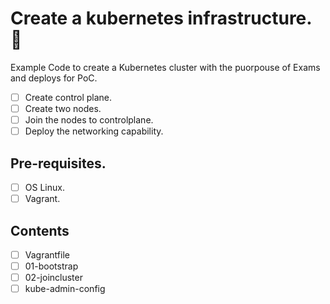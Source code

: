 # Create a kubernetes infrastructure. 🚀

Example Code to create a Kubernetes cluster with the puorpouse of Exams and deploys for PoC.

* [ ] Create control plane.
* [ ] Create two nodes.
* [ ] Join the nodes to controlplane.
* [ ] Deploy the networking capability.

## Pre-requisites.

* [ ] OS Linux.
* [ ] Vagrant.

## Contents

* [ ] Vagrantfile
* [ ] 01-bootstrap
* [ ] 02-joincluster
* [ ] kube-admin-config

